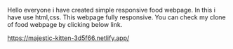 Hello everyone i have created simple responsive food webpage. In this i have use html,css.
This webpage fully responsive.
You can check my clone of food webpage by clicking below link.

https://majestic-kitten-3d5f66.netlify.app/
